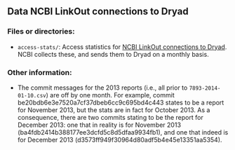 Data NCBI LinkOut connections to Dryad
--------------------------------------

### Files or directories:
- `access-stats/`: Access statistics for [NCBI LinkOut connections to
  Dryad](http://wiki.datadryad.org/NCBI_LinkOut). NCBI collects these, and
  sends them to Dryad on a monthly basis.

### Other information:

* The commit messages for the 2013 reports (i.e., all prior to
  `7893-2014-01-10.csv`) are off by one month. For example, commit
  be20bdb6e3e7520a7cf37dbeb6cc9c695bd4c443 states to be a report for
  November 2013, but the stats are in fact for October 2013. As a
  consequence, there are two commits stating to be the report for
  December 2013: one that in reality is for November 2013
  (ba4fdb2414b388177ee3dcfd5c8d5dfaa9934fb1), and one that indeed is
  for December 2013 (d3573ff949f30964d80adf5b4e45e13351aa5354).
